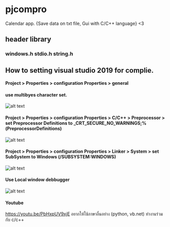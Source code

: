 # pjcompro
Calendar app. {Save data on txt file, Gui with C/C++ language} <3
## header library
### windows.h stdio.h string.h
## How to setting visual studio 2019 for complie.
####  Project > Properties > configuration Properties > general
####  use multibyes character set.
![alt text](https://cdn.discordapp.com/attachments/514478065829543977/573122837334982664/unknown.png)
#### Project > Properties > configuration Properties > C/C++ > Preprocessor >  set Preprocessor Definitions to _CRT_SECURE_NO_WARNINGS;%(PreprocessorDefinitions)
![alt text](https://cdn.discordapp.com/attachments/514478065829543977/573125301660418050/unknown.png)
#### Project > Properties > configuration Properties > Linker > System > set SubSystem to Windows (/SUBSYSTEM:WINDOWS)
![alt text](https://cdn.discordapp.com/attachments/514478065829543977/573127995468939274/unknown.png)
#### Use Local window debbugger
![alt text](https://cdn.discordapp.com/attachments/514478065829543977/573128349149429801/unknown.png)
#### Youtube
https://youtu.be/PbHxpUV9xjE 
อยากให้ใช้ภาษาอื่นอย่าง (python, vb.net) ทำงานร่วมกับ c/c++ 
